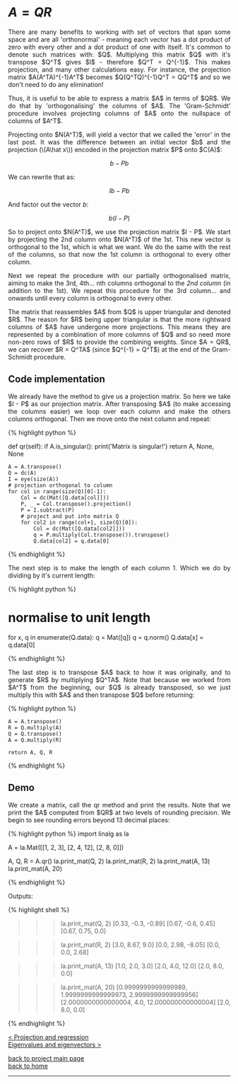 # $A = QR$
<div style="text-align: justify">
<p>There are many benefits to working with set of vectors that span some space
and are all 'orthonormal' - meaning each vector has a dot product of zero with
every other and a dot product of one with itself. It's common to denote such
matrices with: $Q$. Multiplying this matrix $Q$ with it's transpose $Q^T$ gives
$I$ - therefore $Q^T = Q^{-1}$. This makes projection, and many other
calculations easy. For instance, the projection matrix $A(A^TA)^{-1}A^T$
becomes $Q(Q^TQ)^{-1}Q^T = QQ^T$ and so we don't need to do any
elimination!</p>

<p>Thus, it is useful to be able to express a matrix $A$ in terms of $QR$. We
do that by 'orthogonalising' the columns of $A$. The 'Gram-Schmidt' procedure
involves projecting columns of $A$ onto the nullspace of columns of $A^T$.</p>

<p>Projecting onto $N(A^T)$, will yield a vector that we called the 'error' in
the last post. It was the difference between an initial vector $b$ and the
projection (\(A\hat x\)) encoded in the projection matrix $P$ onto $C(A)$:
</p>
</div>

$$
b - Pb
$$

We can rewrite that as:

$$
Ib - Pb
$$

And factor out the vector $b$:

$$
b(I - P)
$$

<div style="text-align: justify">
<p>So to project onto $N(A^T)$, we use the projection matrix $I - P$. We start
by projecting the 2nd column onto $N(A^T)$ of the 1st. This new vector is
orthogonal to the 1st, which is what we want. We do the same with the rest of
the columns, so that now the 1st column is orthogonal to every other
column.</p>

<p>Next we repeat the procedure with our partially orthogonalised matrix,
aiming to make the 3rd, 4th... nth columns orthogonal to the <i>2nd column</i>
(in addition to the 1st). We repeat this procedure for the 3rd column... and
onwards until every column is orthogonal to every other.</p>

<p>The matrix that reassembles $A$ from $Q$ is upper triangular and denoted
$R$. The reason for $R$ being upper triangular is that the more rightward
columns of $A$ have undergone more projections. This means they are represented
by a combination of more columns of $Q$ and so need more non-zero rows of $R$
to provide the combining weights. Since $A = QR$, we can recover $R = Q^TA$
(since $Q^{-1} = Q^T$) at the end of the Gram-Schmidt procedure.</p>
</div>

## Code implementation 
<div style="text-align: justify"> <p>We already have the
method to give us a projection matrix. So here we take $I - P$ as our
projection matrix. After transposing $A$ (to make accessing the columns easier)
we loop over each column and make the others columns orthogonal. Then we move
onto the next column and repeat:</p> 
</div>

{% highlight python %}

def qr(self):
    if A.is_singular():
        print('Matrix is singular!')
        return A, None, None

    A = A.transpose()
    Q = dc(A)
    I = eye(size(A))
    # projection orthogonal to column
    for col in range(size(Q)[0]-1):
        Col = dc(Mat([Q.data[col]]))
        P, _ = Col.transpose().projection()
        P = I.subtract(P)
        # project and put into matrix Q
        for col2 in range(col+1, size(Q)[0]):
            Col = dc(Mat([Q.data[col2]]))
            q = P.multiply(Col.transpose()).transpose()
            Q.data[col2] = q.data[0]

{% endhighlight %}

<div style="text-align: justify">
<p>The next step is to make the length of each column 1. Which we do by
dividing by it's current length:</p>
</div>

{% highlight python %}

# normalise to unit length
for x, q in enumerate(Q.data):
    q = Mat([q])
    q = q.norm()
    Q.data[x] = q.data[0]

{% endhighlight %}

<div style="text-align: justify">
<p>The last step is to transpose $A$ back to how it was originally, and to
generate $R$ by multiplying $Q^TA$. Note that because we worked from $A^T$ from
the beginning, our $Q$ is already transposed, so we just multiply this with $A$
and then transpose $Q$ before returning:</p>
</div>

{% highlight python %}

    A = A.transpose()
    R = Q.multiply(A)
    Q = Q.transpose()
    A = Q.multiply(R)

    return A, Q, R

{% endhighlight %}

## Demo

<div style="text-align: justify">
<p>We create a matrix, call the qr method and print the results. Note that we
print the $A$ computed from $QR$ at two levels of rounding precision. We begin
to see rounding errors beyond 13 decimal places:</p>
</div>

{% highlight python %}
import linalg as la

A = la.Mat([[1, 2, 3],
            [2, 4, 12],
            [2, 8, 0]])

A, Q, R = A.qr()
la.print_mat(Q, 2)
la.print_mat(R, 2)
la.print_mat(A, 13)
la.print_mat(A, 20)

{% endhighlight %}

Outputs:

{% highlight shell %}

>>> la.print_mat(Q, 2)
[0.33, -0.3, -0.89]
[0.67, -0.6, 0.45]
[0.67, 0.75, 0.0]

>>> la.print_mat(R, 2)
[3.0, 8.67, 9.0]
[0.0, 2.98, -8.05]
[0.0, 0.0, 2.68]

>>> la.print_mat(A, 13)
[1.0, 2.0, 3.0]
[2.0, 4.0, 12.0]
[2.0, 8.0, 0.0]

>>> la.print_mat(A, 20)
[0.9999999999999989, 1.9999999999999973, 2.9999999999999956]
[2.0000000000000004, 4.0, 12.000000000000004]
[2.0, 8.0, 0.0]

{% endhighlight %}

[< Projection and regression](./projection_and_regression.md)\
[Eigenvalues and eigenvectors >](./eigen.md)

[back to project main page](./numpy_from_scratch.md)\
[back to home](../index.md)

---
<script src="https://utteranc.es/client.js"
        repo="Matt-A-Bennett/Matt-A-Bennett.github.io"
        issue-term="https://matt-a-bennett.github.io/numpy_from_scratch/qr_factorisation.html"
        theme="github-light"
        crossorigin="anonymous"
        async>
</script>

